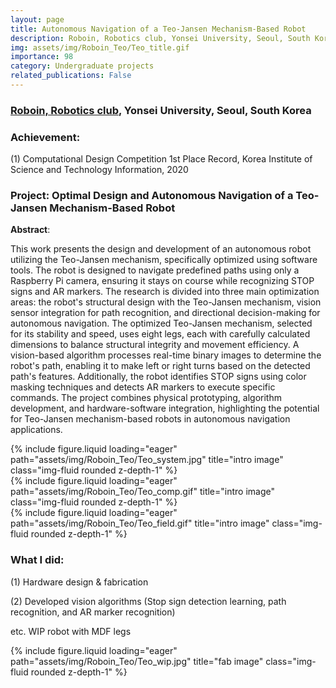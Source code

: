 ```yaml
---
layout: page
title: Autonomous Navigation of a Teo-Jansen Mechanism-Based Robot
description: Roboin, Robotics club, Yonsei University, Seoul, South Korea
img: assets/img/Roboin_Teo/Teo_title.gif
importance: 98
category: Undergraduate projects
related_publications: False
---
```


### **<a href='https://www.youtube.com/@RoboinYonseiUniversity'>Roboin, Robotics club</a>**, Yonsei University, Seoul, South Korea

### **Achievement**:

(1) Computational Design Competition 1st Place Record, Korea Institute of Science and Technology Information, 2020

### **Project**: **Optimal Design and Autonomous Navigation of a Teo-Jansen Mechanism-Based Robot**


**Abstract**:

This work presents the design and development of an autonomous robot utilizing the Teo-Jansen mechanism, specifically optimized using software tools. The robot is designed to navigate predefined paths using only a Raspberry Pi camera, ensuring it stays on course while recognizing STOP signs and AR markers. The research is divided into three main optimization areas: the robot's structural design with the Teo-Jansen mechanism, vision sensor integration for path recognition, and directional decision-making for autonomous navigation. The optimized Teo-Jansen mechanism, selected for its stability and speed, uses eight legs, each with carefully calculated dimensions to balance structural integrity and movement efficiency. A vision-based algorithm processes real-time binary images to determine the robot's path, enabling it to make left or right turns based on the detected path's features. Additionally, the robot identifies STOP signs using color masking techniques and detects AR markers to execute specific commands. The project combines physical prototyping, algorithm development, and hardware-software integration, highlighting the potential for Teo-Jansen mechanism-based robots in autonomous navigation applications.

<div class="row">
    <div class="col-sm mt-3 mt-md-0">
        {% include figure.liquid loading="eager" path="assets/img/Roboin_Teo/Teo_system.jpg" title="intro image" class="img-fluid rounded z-depth-1" %}
    </div>
</div>
<div class="row">
    <div class="col-sm mt-3 mt-md-0">
        {% include figure.liquid loading="eager" path="assets/img/Roboin_Teo/Teo_comp.gif" title="intro image" class="img-fluid rounded z-depth-1" %}
    </div>
</div>
<div class="row">
    <div class="col-sm mt-3 mt-md-0">
        {% include figure.liquid loading="eager" path="assets/img/Roboin_Teo/Teo_field.gif" title="intro image" class="img-fluid rounded z-depth-1" %}
    </div>
</div>


### **What I did**:

(1) Hardware design & fabrication

(2) Developed vision algorithms (Stop sign detection learning, path recognition, and AR marker recognition)


etc. WIP robot with MDF legs
<div class="row">
    <div class="col-sm mt-3 mt-md-0">
        {% include figure.liquid loading="eager" path="assets/img/Roboin_Teo/Teo_wip.jpg" title="fab image" class="img-fluid rounded z-depth-1" %}
    </div>
</div>

